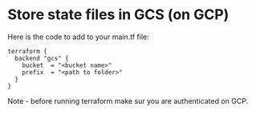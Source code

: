 # Store state files in GCS (on GCP)

Here is the code to add to your main.tf file:
```
terraform {
  backend "gcs" {
    bucket  = "<bucket name>"
    prefix  = "<path to folder>"
  }
}
```

Note - before running terraform make sur you are authenticated
on GCP.

